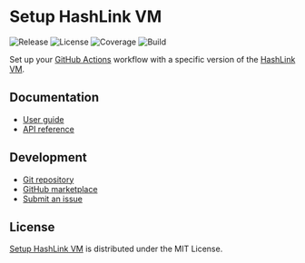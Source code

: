 # Setup HashLink VM
![Release](https://badgen.net/badge/action/v1.2.3/blue) ![License](https://badgen.net/badge/license/MIT/blue) ![Coverage](https://badgen.net/coveralls/c/github/cedx/setup-hashlink) ![Build](https://badgen.net/github/checks/cedx/setup-hashlink)

Set up your [GitHub Actions](https://docs.github.com/en/actions) workflow with a specific version of the [HashLink VM](https://hashlink.haxe.org).

## Documentation
- [User guide](https://github.com/cedx/setup-hashlink/wiki)
- [API reference](https://cedx.github.io/setup-hashlink)

## Development
- [Git repository](https://github.com/cedx/setup-hashlink)
- [GitHub marketplace](https://github.com/marketplace/actions/setup-hashlink-vm)
- [Submit an issue](https://github.com/cedx/setup-hashlink/issues)

## License
[Setup HashLink VM](https://github.com/cedx/setup-hashlink) is distributed under the MIT License.
